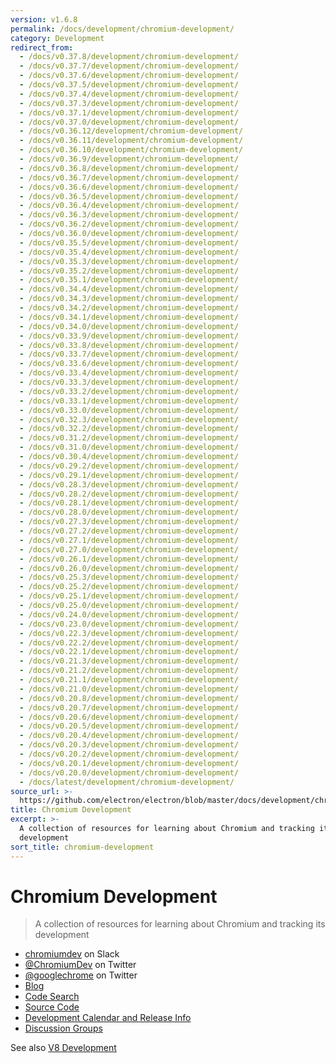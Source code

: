 ```yaml
---
version: v1.6.8
permalink: /docs/development/chromium-development/
category: Development
redirect_from:
  - /docs/v0.37.8/development/chromium-development/
  - /docs/v0.37.7/development/chromium-development/
  - /docs/v0.37.6/development/chromium-development/
  - /docs/v0.37.5/development/chromium-development/
  - /docs/v0.37.4/development/chromium-development/
  - /docs/v0.37.3/development/chromium-development/
  - /docs/v0.37.1/development/chromium-development/
  - /docs/v0.37.0/development/chromium-development/
  - /docs/v0.36.12/development/chromium-development/
  - /docs/v0.36.11/development/chromium-development/
  - /docs/v0.36.10/development/chromium-development/
  - /docs/v0.36.9/development/chromium-development/
  - /docs/v0.36.8/development/chromium-development/
  - /docs/v0.36.7/development/chromium-development/
  - /docs/v0.36.6/development/chromium-development/
  - /docs/v0.36.5/development/chromium-development/
  - /docs/v0.36.4/development/chromium-development/
  - /docs/v0.36.3/development/chromium-development/
  - /docs/v0.36.2/development/chromium-development/
  - /docs/v0.36.0/development/chromium-development/
  - /docs/v0.35.5/development/chromium-development/
  - /docs/v0.35.4/development/chromium-development/
  - /docs/v0.35.3/development/chromium-development/
  - /docs/v0.35.2/development/chromium-development/
  - /docs/v0.35.1/development/chromium-development/
  - /docs/v0.34.4/development/chromium-development/
  - /docs/v0.34.3/development/chromium-development/
  - /docs/v0.34.2/development/chromium-development/
  - /docs/v0.34.1/development/chromium-development/
  - /docs/v0.34.0/development/chromium-development/
  - /docs/v0.33.9/development/chromium-development/
  - /docs/v0.33.8/development/chromium-development/
  - /docs/v0.33.7/development/chromium-development/
  - /docs/v0.33.6/development/chromium-development/
  - /docs/v0.33.4/development/chromium-development/
  - /docs/v0.33.3/development/chromium-development/
  - /docs/v0.33.2/development/chromium-development/
  - /docs/v0.33.1/development/chromium-development/
  - /docs/v0.33.0/development/chromium-development/
  - /docs/v0.32.3/development/chromium-development/
  - /docs/v0.32.2/development/chromium-development/
  - /docs/v0.31.2/development/chromium-development/
  - /docs/v0.31.0/development/chromium-development/
  - /docs/v0.30.4/development/chromium-development/
  - /docs/v0.29.2/development/chromium-development/
  - /docs/v0.29.1/development/chromium-development/
  - /docs/v0.28.3/development/chromium-development/
  - /docs/v0.28.2/development/chromium-development/
  - /docs/v0.28.1/development/chromium-development/
  - /docs/v0.28.0/development/chromium-development/
  - /docs/v0.27.3/development/chromium-development/
  - /docs/v0.27.2/development/chromium-development/
  - /docs/v0.27.1/development/chromium-development/
  - /docs/v0.27.0/development/chromium-development/
  - /docs/v0.26.1/development/chromium-development/
  - /docs/v0.26.0/development/chromium-development/
  - /docs/v0.25.3/development/chromium-development/
  - /docs/v0.25.2/development/chromium-development/
  - /docs/v0.25.1/development/chromium-development/
  - /docs/v0.25.0/development/chromium-development/
  - /docs/v0.24.0/development/chromium-development/
  - /docs/v0.23.0/development/chromium-development/
  - /docs/v0.22.3/development/chromium-development/
  - /docs/v0.22.2/development/chromium-development/
  - /docs/v0.22.1/development/chromium-development/
  - /docs/v0.21.3/development/chromium-development/
  - /docs/v0.21.2/development/chromium-development/
  - /docs/v0.21.1/development/chromium-development/
  - /docs/v0.21.0/development/chromium-development/
  - /docs/v0.20.8/development/chromium-development/
  - /docs/v0.20.7/development/chromium-development/
  - /docs/v0.20.6/development/chromium-development/
  - /docs/v0.20.5/development/chromium-development/
  - /docs/v0.20.4/development/chromium-development/
  - /docs/v0.20.3/development/chromium-development/
  - /docs/v0.20.2/development/chromium-development/
  - /docs/v0.20.1/development/chromium-development/
  - /docs/v0.20.0/development/chromium-development/
  - /docs/latest/development/chromium-development/
source_url: >-
  https://github.com/electron/electron/blob/master/docs/development/chromium-development.md
title: Chromium Development
excerpt: >-
  A collection of resources for learning about Chromium and tracking its
  development
sort_title: chromium-development
---
```




<!--


                                      ::::
                                    :o+//+o:
                                    +o    oo-
                                    :o+//oo/+o/
                                      -::-   -oo:
                                               /s/
                      -::::::::-                :s/  :::--
                  :+oo+////////+:        -:/+oo/ :s:-///++oo+:
                /o+:                -/+oo+/:-     +o-      -:+o:
               /s:              -:+o+/:           -o+         :s/
              -s/            -/oo/:                /s-         +s-
              -s/         -/oo/-                   -s/         /s-
               oo       :+o/-                       oo         oo
               -s/    :oo/                          /s-       /s-
                :s/ :oo:              -::-          /s-      /s:
                  -+o/               /ssss/         :s:    -+o-
                 :o+--               /ssss/         :s:   :o+-
                :s/  +o:              -::-          /s-   --
               -s/    :+o/-                         /s-
               oo       -+o+-                       oo
              -s/         -/oo/-                   -s/
             -+soo+:         -/oo/:                /s-      /oooo+-
             o+   :s:           -:+o+/:-          -o+      /s:  -oo
             oo:--/s:       ::      -:+oo+/:-     -/-      /s/--:o+
              :+++/-        :s:          -:/+ooo++//////++oo//+o+:
                             /s:                --::::::--
                              /s/              /s-
                               :oo:          :oo:
                                 /oo/-    -/oo/
                                   -/+oooo+/-





                   _______  _______  _______  _______  __
                  |       ||       ||       ||       ||  |
                  |  _____||_     _||   _   ||    _  ||  |
                  | |_____   |   |  |  | |  ||   |_| ||  |
                  |_____  |  |   |  |  |_|  ||    ___||__|
                   _____| |  |   |  |       ||   |     __
                  |_______|  |___|  |_______||___|    |__|


    This file is generated automatically, so it should not be edited.

    To make changes, head over to the electron/electron repository:

    https://github.com/electron/electron/blob/master/docs/development/chromium-development.md

    Thanks!

-->
# Chromium Development

> A collection of resources for learning about Chromium and tracking its development

*   [chromiumdev](https://chromiumdev-slack.herokuapp.com) on Slack
*   [@ChromiumDev](https://twitter.com/ChromiumDev) on Twitter
*   [@googlechrome](https://twitter.com/googlechrome) on Twitter
*   [Blog](https://blog.chromium.org)
*   [Code Search](https://cs.chromium.org/)
*   [Source Code](https://cs.chromium.org/chromium/src/)
*   [Development Calendar and Release Info](https://www.chromium.org/developers/calendar)
*   [Discussion Groups](http://www.chromium.org/developers/discussion-groups)

See also [V8 Development]({{site.baseurl}}/docs/development/v8-development)
